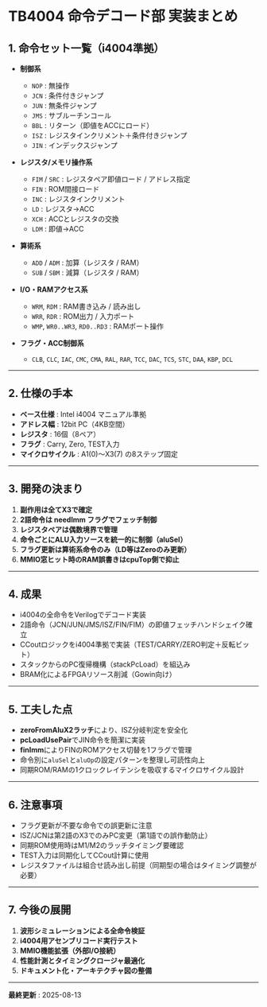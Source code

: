 # TB4004 命令デコード部 実装まとめ

## 1. 命令セット一覧（i4004準拠）

- **制御系**
  - `NOP` : 無操作
  - `JCN` : 条件付きジャンプ
  - `JUN` : 無条件ジャンプ
  - `JMS` : サブルーチンコール
  - `BBL` : リターン（即値をACCにロード）
  - `ISZ` : レジスタインクリメント＋条件付きジャンプ
  - `JIN` : インデックスジャンプ

- **レジスタ/メモリ操作系**
  - `FIM` / `SRC` : レジスタペア即値ロード / アドレス指定
  - `FIN` : ROM間接ロード
  - `INC` : レジスタインクリメント
  - `LD`  : レジスタ→ACC
  - `XCH` : ACCとレジスタの交換
  - `LDM` : 即値→ACC

- **算術系**
  - `ADD` / `ADM` : 加算（レジスタ / RAM）
  - `SUB` / `SBM` : 減算（レジスタ / RAM）

- **I/O・RAMアクセス系**
  - `WRM`, `RDM` : RAM書き込み / 読み出し
  - `WRR`, `RDR` : ROM出力 / 入力ポート
  - `WMP`, `WR0..WR3`, `RD0..RD3` : RAMポート操作

- **フラグ・ACC制御系**
  - `CLB`, `CLC`, `IAC`, `CMC`, `CMA`, `RAL`, `RAR`, `TCC`, `DAC`, `TCS`, `STC`, `DAA`, `KBP`, `DCL`

---

## 2. 仕様の手本
- **ベース仕様** : Intel i4004 マニュアル準拠
- **アドレス幅** : 12bit PC（4KB空間）
- **レジスタ** : 16個（8ペア）
- **フラグ** : Carry, Zero, TEST入力
- **マイクロサイクル** : A1(0)〜X3(7) の8ステップ固定

---

## 3. 開発の決まり
1. **副作用は全てX3で確定**
2. **2語命令は needImm フラグでフェッチ制御**
3. **レジスタペアは偶数境界で管理**
4. **命令ごとにALU入力ソースを統一的に制御（aluSel）**
5. **フラグ更新は算術系命令のみ（LD等はZeroのみ更新）**
6. **MMIO窓ヒット時のRAM誤書きはcpuTop側で抑止**

---

## 4. 成果
- i4004の全命令をVerilogでデコード実装
- 2語命令（JCN/JUN/JMS/ISZ/FIN/FIM）の即値フェッチハンドシェイク確立
- CCoutロジックをi4004準拠で実装（TEST/CARRY/ZERO判定＋反転ビット）
- スタックからのPC復帰機構（stackPcLoad）を組込み
- BRAM化によるFPGAリソース削減（Gowin向け）

---

## 5. 工夫した点
- **zeroFromAluX2ラッチ**により、ISZ分岐判定を安全化
- **pcLoadUsePair**でJIN命令を簡潔に実装
- **finImm**によりFINのROMアクセス切替を1フラグで管理
- 命令別に`aluSel`と`aluOp`の設定パターンを整理し可読性向上
- 同期ROM/RAMの1クロックレイテンシを吸収するマイクロサイクル設計

---

## 6. 注意事項
- フラグ更新が不要な命令での誤更新に注意
- ISZ/JCNは第2語のX3でのみPC変更（第1語での誤作動防止）
- 同期ROM使用時はM1/M2のラッチタイミング要確認
- TEST入力は同期化してCCout計算に使用
- レジスタファイルは組合せ読み出し前提（同期型の場合はタイミング調整が必要）

---

## 7. 今後の展開
1. **波形シミュレーションによる全命令検証**
2. **i4004用アセンブリコード実行テスト**
3. **MMIO機能拡張（外部I/O接続）**
4. **性能計測とタイミングクロージャ最適化**
5. **ドキュメント化・アーキテクチャ図の整備**

---

**最終更新** : 2025-08-13
